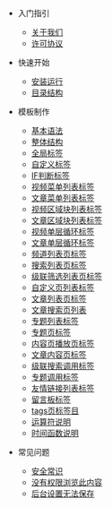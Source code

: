 - 入门指引
  - [关于我们](readme.md)
  - [许可协议](licence.md)

- 快速开始
  - [安装运行](install.md)
  - [目录结构](dtree.md)

- 模板制作
  - [基本语法](basic.md)
  - [整体结构](structure.md)
  - [全局标签](overall.md)
  - [自定义标签](custom.md)
  - [IF判断标签](judge.md)
  - [视频菜单列表标签](videomenu.md)
  - [文章菜单列表标签](articlemenu.md)
  - [视频区域块列表标签](videoblock.md)
  - [文章区域块列表标签](articleblock.md)
  - [视频单层循环标签](videoloop.md)
  - [文章单层循环标签](articleloop.md)
  - [频道列表页标签](channel.md)
  - [搜索列表页标签](search.md)
  - [级联筛选列表页标签](cascade.md)
  - [自定义页列表标签](self.md)
  - [文章列表页标签](newspage.md)
  - [文章搜索页列表](newssearch.md)
  - [专题列表标签](topicindex.md)
  - [专题页标签](topic.md)
  - [内容页播放页标签](content.md)
  - [文章内容页标签](news.md)
  - [级联搜索调用标签](cascadesearch.md)
  - [专题调用标签](special.md)
  - [友情链接列表标签](friendship.md)
  - [留言板标签](gbook.md)
  - [tags页标签目](tag.md)
  - [运算符说明](operator.md)
  - [时间函数说明](time.md)

- 常见问题
  - [安全常识](security.md)
  - [没有权限浏览此内容](jurisdiction.md)
  - [后台设置无法保存](nosave.md)